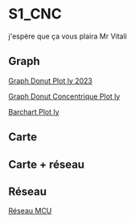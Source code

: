 # S1_CNC
j'espère que ça vous plaira Mr Vitali
## Graph

[Graph Donut Plot ly 2023](https://ThomasBantchik.github.io/S1_CNC/donut_plotly2023.html)

[Graph Donut Concentrique Plot ly](https://ThomasBantchik.github.io/S1_CNC/donut_plotlyconcentrique2023.html)

[Barchart Plot ly](https://ThomasBantchik.github.io/S1_CNC/barchart_plotly.html)


## Carte

## Carte + réseau

## Réseau

[Réseau MCU](https://ThomasBantchik.github.io/S1_CNC/reseau_MCU.html)


